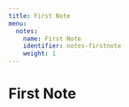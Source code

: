 ```yaml
---
title: First Note
menu:
  notes:
    name: First Note
    identifier: notes-firstnote
    weight: 1
---
```

# First Note
